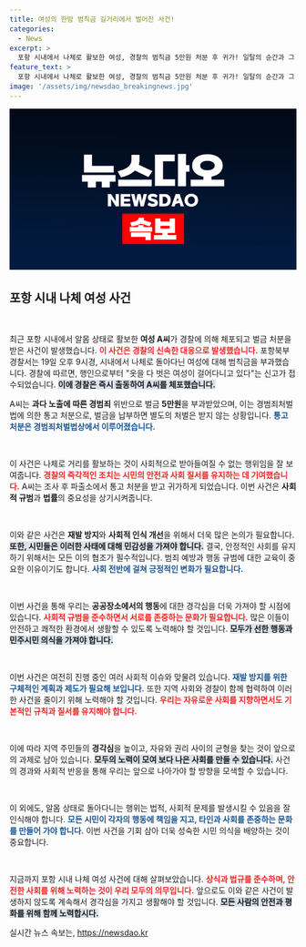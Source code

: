 ```yaml
---
title: 여성의 한밤 범칙금 길거리에서 벌어진 사건!
categories:
  - News
excerpt: >
  포항 시내에서 나체로 활보한 여성, 경찰의 범칙금 5만원 처분 후 귀가! 일탈의 순간과 그 뒤에 숨겨진 이야기, 지금 클릭해서 확인하세요!
feature_text: >
  포항 시내에서 나체로 활보한 여성, 경찰의 범칙금 5만원 처분 후 귀가! 일탈의 순간과 그 뒤에 숨겨진 이야기, 지금 클릭해서 확인하세요!
image: '/assets/img/newsdao_breakingnews.jpg'
---
```


<p><img src="/assets/img/newsdao_breakingnews.jpg" alt="ontimetimes 속보" /></p>

<h2 data-ke-size="size26">포항 시내 나체 여성 사건</h2>

<p data-ke-size="size16">&nbsp;</p>

<p>최근 포항 시내에서 알몸 상태로 활보한 <strong>여성 A씨</strong>가 경찰에 의해 체포되고 벌금 처분을 받은 사건이 발생했습니다. <b><span style="color: #ee2323;">이 사건은 경찰의 신속한 대응으로 발생했습니다.</span></b> 포항북부경찰서는 19일 오후 9시경, 시내에서 나체로 돌아다닌 여성에 대해 범칙금을 부과했습니다. 경찰에 따르면, 행인으로부터 "옷을 다 벗은 여성이 걸어다니고 있다"는 신고가 접수되었습니다. <b><span style="background-color: #21538527;">이에 경찰은 즉시 출동하여 A씨를 체포했습니다.</span></b></p>

<p>A씨는 <strong>과다 노출에 따른 경범죄</strong> 위반으로 벌금 <strong>5만원</strong>을 부과받았으며, 이는 경범죄처벌법에 의한 통고 처분으로, 벌금을 납부하면 별도의 처벌은 받지 않는 상황입니다. <b><span style="color: #1a5490;">통고 처분은 경범죄처벌법상에서 이루어졌습니다.</span></b></p>

<p data-ke-size="size16">&nbsp;</p>

<p>이 사건은 나체로 거리를 활보하는 것이 사회적으로 받아들여질 수 없는 행위임을 잘 보여줍니다. <b><span style="color: #ee2323;">경찰의 즉각적인 조치는 시민의 안전과 사회 질서를 유지하는 데 기여했습니다.</span></b> A씨는 조사 후 파출소에서 통고 처분을 받고 귀가하게 되었습니다. 이번 사건은 <strong>사회적 규범</strong>과 <strong>법률</strong>의 중요성을 상기시켜줍니다.</p>

<p data-ke-size="size16">&nbsp;</p>

<p>이와 같은 사건은 <strong>재발 방지</strong>와 <strong>사회적 인식 개선</strong>을 위해서 더욱 많은 논의가 필요합니다. <b><span style="background-color: #21538527;">또한, 시민들은 이러한 사태에 대해 민감성을 가져야 합니다.</span></b> 결국, 안정적인 사회를 유지하기 위해서는 모든 이의 협조가 필수적입니다. 범죄 예방과 행동 규범에 대한 교육이 중요한 이유이기도 합니다. <b><span style="color: #1a5490;">사회 전반에 걸쳐 긍정적인 변화가 필요합니다.</span></b> </p>

<p data-ke-size="size16">&nbsp;</p>

<p>이번 사건을 통해 우리는 <strong>공공장소에서의 행동</strong>에 대한 경각심을 더욱 가져야 할 시점에 있습니다. <b><span style="color: #ee2323;">사회적 규범을 준수하면서 서로를 존중하는 문화가 필요합니다.</span></b> 많은 이들이 안전하고 쾌적한 환경에서 생활할 수 있도록 노력해야 할 것입니다. <b><span style="background-color: #21538527;">모두가 선한 행동과 민주시민 의식을 가져야 합니다.</span></b></p>

<p data-ke-size="size16">&nbsp;</p>

<p>이번 사건은 여전히 진행 중인 여러 사회적 이슈와 맞물려 있습니다. <b><span style="color: #1a5490;">재발 방지를 위한 구체적인 계획과 제도가 필요해 보입니다.</span></b> 또한 지역 사회와 경찰이 함께 협력하여 이러한 사건을 줄이기 위해 노력해야 할 것입니다. <b><span style="color: #ee2323;">우리는 자유로운 사회를 지향하면서도 기본적인 규칙과 질서를 유지해야 합니다.</span></b> </p>

<p data-ke-size="size16">&nbsp;</p>

<p>이에 따라 지역 주민들의 <strong>경각심</strong>을 높이고, 자유와 권리 사이의 균형을 찾는 것이 앞으로의 과제로 남아 있습니다. <b><span style="background-color: #21538527;">모두의 노력이 모여 보다 나은 사회를 만들 수 있습니다.</span></b> 사건의 경과와 사회적 반응을 통해 우리는 앞으로 나아가야 할 방향을 모색할 수 있습니다. </p>

<p data-ke-size="size16">&nbsp;</p> 

<p>이 외에도, 알몸 상태로 돌아다니는 행위는 법적, 사회적 문제를 발생시킬 수 있음을 잘 인식해야 합니다. <b><span style="color: #1a5490;">모든 시민이 각자의 행동에 책임을 지고, 타인과 사회를 존중하는 문화를 만들어 가야 합니다.</span></b> 이번 사건을 기회 삼아 더욱 성숙한 시민 의식을 배양하는 것이 중요합니다. </p>

<p data-ke-size="size16">&nbsp;</p>

<p>지금까지 포항 시내 나체 여성 사건에 대해 살펴보았습니다. <b><span style="color: #ee2323;">상식과 법규를 준수하며, 안전한 사회를 위해 노력하는 것이 우리 모두의 의무입니다.</span></b> 앞으로도 이와 같은 사건이 발생하지 않도록 계속해서 경각심을 가지고 생활해야 할 것입니다. <b><span style="background-color: #21538527;">모든 사람의 안전과 평화를 위해 함께 노력합시다.</span></b></p>
실시간 뉴스 속보는, <a href="https://newsdao.kr" rel="dofollow">https://newsdao.kr</a>


